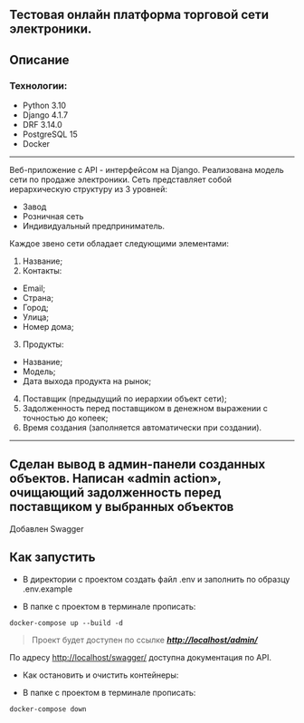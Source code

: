 ## Тестовая онлайн платформа торговой сети электроники.

## Описание

### Технологии:

- Python 3.10
- Django 4.1.7
- DRF 3.14.0
- PostgreSQL 15
- Docker

---
Веб-приложение с API - интерфейсом на Django. Реализована модель сети по продаже электроники. Сеть представляет собой
иерархическую структуру из 3 уровней:

- Завод
- Розничная сеть
- Индивидуальный предприниматель.

Каждое звено сети обладает следующими элементами:

1. Название;
2. Контакты:

- Email;
- Страна;
- Город;
- Улица;
- Номер дома;

3. Продукты:

- Название;
- Модель;
- Дата выхода продукта на рынок;

4. Поставщик (предыдущий по иерархии объект сети);
5. Задолженность перед поставщиком в денежном выражении с точностью до копеек;
6. Время создания (заполняется автоматически при создании).

---
Сделан вывод в админ-панели созданных объектов. Написан «admin action», очищающий задолженность перед поставщиком у
выбранных объектов
---
Добавлен Swagger

## Как запустить

- В директории с проектом создать файл .env и заполнить по образцу .env.example

- В папке с проектом в терминале прописать:

```Sh
docker-compose up --build -d
```

> Проект будет доступен по ссылке
> ***[http://localhost/admin/](http://localhost/admin/)***

По адресу [http://localhost/swagger/](http://localhost/swagger/) доступна документация по API.

- Как остановить и очистить контейнеры:

- В папке с проектом в терминале прописать:

```Sh
docker-compose down
```


